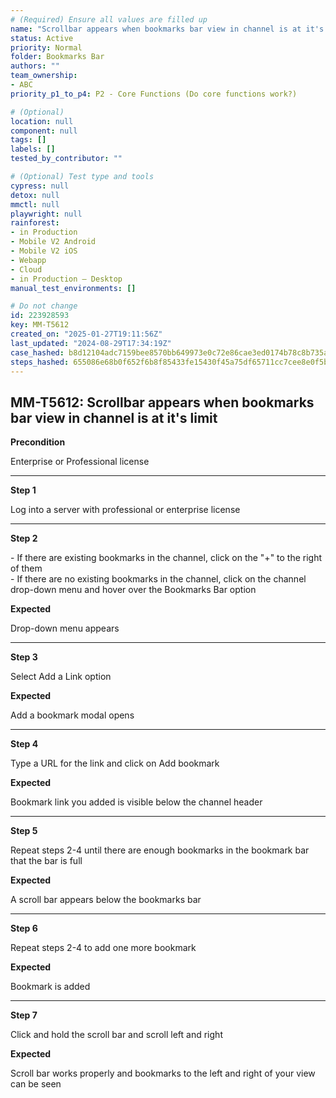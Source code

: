 ```yaml
---
# (Required) Ensure all values are filled up
name: "Scrollbar appears when bookmarks bar view in channel is at it's limit"
status: Active
priority: Normal
folder: Bookmarks Bar
authors: ""
team_ownership:
- ABC
priority_p1_to_p4: P2 - Core Functions (Do core functions work?)

# (Optional)
location: null
component: null
tags: []
labels: []
tested_by_contributor: ""

# (Optional) Test type and tools
cypress: null
detox: null
mmctl: null
playwright: null
rainforest:
- in Production
- Mobile V2 Android
- Mobile V2 iOS
- Webapp
- Cloud
- in Production — Desktop
manual_test_environments: []

# Do not change
id: 223928593
key: MM-T5612
created_on: "2025-01-27T19:11:56Z"
last_updated: "2024-08-29T17:34:19Z"
case_hashed: b8d12104adc7159bee8570bb649973e0c72e86cae3ed0174b78c8b735a606088d0f57b555f930468c319572d83ab5397
steps_hashed: 655086e68b0f652f6b8f85433fe15430f45a75df65711cc7cee8e0f5b0c377fe71856eb1a54baad5650dc164db2f4c1d
---
```


<!-- (Auto-generated) Based on frontmatter's "key" and "name" -->

## MM-T5612: Scrollbar appears when bookmarks bar view in channel is at it's limit

**Precondition**

Enterprise or Professional license

---

**Step 1**

Log into a server with professional or enterprise license

---

**Step 2**

\- If there are existing bookmarks in the channel, click on the "+" to the right of them\
\- If there are no existing bookmarks in the channel, click on the channel drop-down menu and hover over the Bookmarks Bar option

**Expected**

Drop-down menu appears

---

**Step 3**

Select Add a Link option

**Expected**

Add a bookmark modal opens

---

**Step 4**

Type a URL for the link and click on Add bookmark

**Expected**

Bookmark link you added is visible below the channel header

---

**Step 5**

Repeat steps 2-4 until there are enough bookmarks in the bookmark bar that the bar is full

**Expected**

A scroll bar appears below the bookmarks bar

---

**Step 6**

Repeat steps 2-4 to add one more bookmark

**Expected**

Bookmark is added

---

**Step 7**

Click and hold the scroll bar and scroll left and right

**Expected**

Scroll bar works properly and bookmarks to the left and right of your view can be seen
